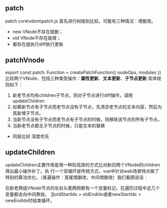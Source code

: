 ## patch

patch core\vdom\patch.js
首先进行树级别比较，可能有三种情况：增删改。

* new VNode不存在就删；
* old VNode不存在就增；
* 都存在就执行diff执行更新

## patchVnode

export const patch: Function = createPatchFunction({ nodeOps, modules })
比较两个VNode，包括三种类型操作：**属性更新**、**文本更新**、**子节点更新**
具体规则如下：

1. 新老节点均有children子节点，则对子节点进行diff操作，调用updateChildren
2. 如果新节点有子节点而老节点没有子节点，先清空老节点的文本内容，然后为其新增子节点。
3. 当新节点没有子节点而老节点有子节点的时候，则移除该节点的所有子节点。
4. 当新老节点都无子节点的时候，只是文本的替换

* 同层比较 深度优先

## updateChildren

updateChildren主要作用是用一种较高效的方式比对新旧两个VNode的children得出最小操作补丁。执
行一个双循环是传统方式，vue中针对web场景特点做了特别的算法优化，（普遍操作：首尾增删改，中间增删改）我们看图说话：

在新老两组VNode节点的左右头尾两侧都有一个变量标记，在遍历过程中这几个变量都会向中间靠拢。
当oldStartIdx > oldEndIdx或者newStartIdx > newEndIdx时结束循环。